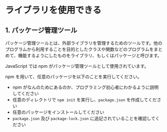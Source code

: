 # ライブラリを使用できる

## 1. パッケージ管理ツール

パッケージ管理ツールとは、外部ライブラリを管理するためのツールです。他のプログラムから利用することを目的としたクラスや関数などのプログラムをまとめて、機能するようにしたものをライブラリ、もしくはパッケージと呼びます。

JavaScript では npm がパッケージ管理ツールとして使用されています。

npm を用いて、任意のパッケージを以下のことを実行してください。

- npm がなんのためにあるのか、プログラミング初心者にわかるように説明してください
- 任意のディレクトリで `npm init` を実行し、`package.json` を作成してください
- 任意のパッケージをインストールしてください
- `package.json` 及び `package-lock.json` に追記されていることを確認してください
